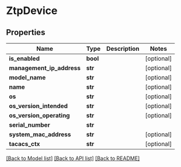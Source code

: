 # ZtpDevice

## Properties
Name | Type | Description | Notes
------------ | ------------- | ------------- | -------------
**is_enabled** | **bool** |  | [optional] 
**management_ip_address** | **str** |  | [optional] 
**model_name** | **str** |  | [optional] 
**name** | **str** |  | [optional] 
**os** | **str** |  | [optional] 
**os_version_intended** | **str** |  | [optional] 
**os_version_operating** | **str** |  | [optional] 
**serial_number** | **str** |  | 
**system_mac_address** | **str** |  | [optional] 
**tacacs_ctx** | **str** |  | [optional] 

[[Back to Model list]](../README.md#documentation-for-models) [[Back to API list]](../README.md#documentation-for-api-endpoints) [[Back to README]](../README.md)


